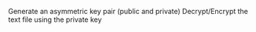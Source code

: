 Generate an asymmetric key pair (public and private) 
Decrypt/Encrypt the text file using the private key
